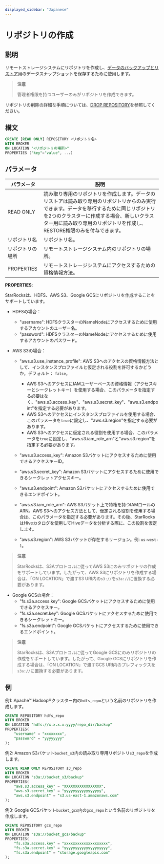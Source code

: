 ```yaml
---
displayed_sidebar: "Japanese"
---
```


# リポジトリの作成

## 説明

リモートストレージシステムにリポジトリを作成し、[データのバックアップとリストア](../../../administration/Backup_and_restore.md)用のデータスナップショットを保存するために使用します。

> **注意**
>
> 管理者権限を持つユーザーのみがリポジトリを作成できます。

リポジトリの削除の詳細な手順については、[DROP REPOSITORY](../data-definition/DROP_REPOSITORY.md)を参照してください。

## 構文

```SQL
CREATE [READ ONLY] REPOSITORY <リポジトリ名>
WITH BROKER
ON LOCATION "<リポジトリの場所>"
PROPERTIES ("key"="value", ...)
```

## パラメータ

| **パラメータ**       | **説明**                                              |
| ------------------- | ------------------------------------------------------------ |
| READ ONLY           | 読み取り専用のリポジトリを作成します。データのリストアは読み取り専用のリポジトリからのみ実行できます。データを移行するために同じリポジトリを2つのクラスターに作成する場合、新しいクラスター用に読み取り専用のリポジトリを作成し、RESTORE権限のみを付与できます。|
| リポジトリ名     | リポジトリ名。                                             |
| リポジトリの場所 | リモートストレージシステム内のリポジトリの場所。     |
| PROPERTIES          | リモートストレージシステムにアクセスするための資格情報方法。 |

**PROPERTIES**:

StarRocksは、HDFS、AWS S3、Google GCSにリポジトリを作成することをサポートしています。

- HDFSの場合：
  - "username": HDFSクラスターのNameNodeにアクセスするために使用するアカウントのユーザー名。
  - "password": HDFSクラスターのNameNodeにアクセスするために使用するアカウントのパスワード。

- AWS S3の場合：
  - "aws.s3.use_instance_profile": AWS S3へのアクセスの資格情報方法として、インスタンスプロファイルと仮定される役割を許可するかどうか。デフォルト： `false`。
  
    - AWS S3へのアクセスにIAMユーザーベースの資格情報（アクセスキーとシークレットキー）を使用する場合、このパラメータを指定する必要はなく、"aws.s3.access_key"、"aws.s3.secret_key"、"aws.s3.endpoint"を指定する必要があります。
    - AWS S3へのアクセスにインスタンスプロファイルを使用する場合、このパラメータを`true`に設定し、"aws.s3.region"を指定する必要があります。
    - AWS S3へのアクセスに仮定される役割を使用する場合、このパラメータを`true`に設定し、"aws.s3.iam_role_arn"と"aws.s3.region"を指定する必要があります。
  
  - "aws.s3.access_key": Amazon S3バケットにアクセスするために使用できるアクセスキーID。
  - "aws.s3.secret_key": Amazon S3バケットにアクセスするために使用できるシークレットアクセスキー。
  - "aws.s3.endpoint": Amazon S3バケットにアクセスするために使用できるエンドポイント。
  - "aws.s3.iam_role_arn": AWS S3バケット上で特権を持つIAMロールのARN。AWS S3へのアクセス方法として、仮定される役割を使用する場合は、このパラメータを指定する必要があります。その後、StarRocksはHiveカタログを使用してHiveデータを分析する際に、この役割を仮定します。
  - "aws.s3.region": AWS S3バケットが存在するリージョン。例: `us-west-1`。

> **注意**
>
> StarRocksは、S3Aプロトコルに従ってAWS S3にのみリポジトリの作成をサポートしています。したがって、AWS S3にリポジトリを作成する場合は、「ON LOCATION」で渡すS3 URI内の`s3://`を`s3a://`に置換する必要があります。

- Google GCSの場合：
  - "fs.s3a.access.key": Google GCSバケットにアクセスするために使用できるアクセスキー。
  - "fs.s3a.secret.key": Google GCSバケットにアクセスするために使用できるシークレットキー。
  - "fs.s3a.endpoint": Google GCSバケットにアクセスするために使用できるエンドポイント。

> **注意**
>
> StarRocksは、S3Aプロトコルに従ってGoogle GCSにのみリポジトリの作成をサポートしています。したがって、Google GCSにリポジトリを作成する場合は、「ON LOCATION」で渡すGCS URI内のプレフィックスを`s3a://`に置換する必要があります。

## 例

例1: Apache™ Hadoop®クラスター内の`hdfs_repo`という名前のリポジトリを作成します。

```SQL
CREATE REPOSITORY hdfs_repo
WITH BROKER
ON LOCATION "hdfs://x.x.x.x:yyyy/repo_dir/backup"
PROPERTIES(
    "username" = "xxxxxxxx",
    "password" = "yyyyyyyy"
);
```

例2: Amazon S3バケット`bucket_s3`内の読み取り専用リポジトリ`s3_repo`を作成します。

```SQL
CREATE READ ONLY REPOSITORY s3_repo
WITH BROKER
ON LOCATION "s3a://bucket_s3/backup"
PROPERTIES(
    "aws.s3.access_key" = "XXXXXXXXXXXXXXXXX",
    "aws.s3.secret_key" = "yyyyyyyyyyyyyyyyy",
    "aws.s3.endpoint" = "s3.us-east-1.amazonaws.com"
);
```

例3: Google GCSバケット`bucket_gcs`内の`gcs_repo`という名前のリポジトリを作成します。

```SQL
CREATE REPOSITORY gcs_repo
WITH BROKER
ON LOCATION "s3a://bucket_gcs/backup"
PROPERTIES(
    "fs.s3a.access.key" = "xxxxxxxxxxxxxxxxxxxx",
    "fs.s3a.secret.key" = "yyyyyyyyyyyyyyyyyyyy",
    "fs.s3a.endpoint" = "storage.googleapis.com"
);
```